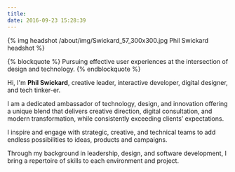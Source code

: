 ```yaml
---
title: 
date: 2016-09-23 15:28:39
---
```


{% img headshot /about/img/Swickard_57_300x300.jpg Phil Swickard headshot %}

{% blockquote %}
Pursuing effective user experiences at the intersection of design and technology.
{% endblockquote %}

Hi, I'm **Phil Swickard**, creative leader, interactive developer, digital designer, and tech tinker-er.

I am a dedicated ambassador of technology, design, and innovation offering a unique blend that delivers creative direction, digital consultation, and modern transformation, while consistently exceeding clients’ expectations.

I inspire and engage with strategic, creative, and technical teams to add endless possibilities to ideas, products and campaigns.

Through my background in leadership, design, and software development, I bring a repertoire of skills to each environment and project.
